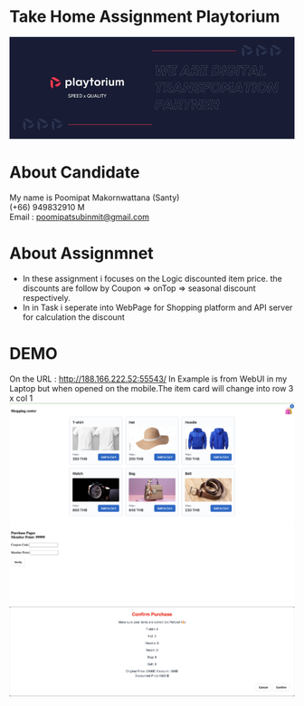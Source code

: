 # Take Home Assignment Playtorium
![My Logo](./img/playtorium_solutions_cover.jpeg)

# About Candidate
My name is Poomipat Makornwattana (Santy) <br>
(+66) 949832910 M<br>
Email : poomipatsubinmit@gmail.com
# About Assignmnet
- In these assignment i focuses on the Logic discounted item price. the discounts are follow by Coupon => onTop => seasonal discount respectively.
- In in Task i seperate into WebPage for Shopping platform and API  server for calculation the discount

# DEMO
On the URL : http://188.166.222.52:55543/
In Example is from WebUI in my Laptop but when opened on the mobile.The item card will change into row 3  x col 1
![My Logo](./img/main_Pages.png)
![My Logo](./img/PurchasePage.png)
![My Logo](./img/confirmPurcheasePages.png)